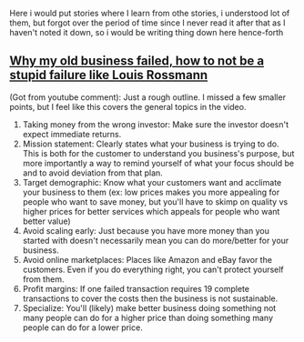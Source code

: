 Here i would put stories where I learn from othe stories, i understood lot of them, but forgot over the period of time since I never read it after that as I haven't noted it down, so i would be writing thing down here hence-forth

## [Why my old business failed, how to not be a stupid failure like Louis Rossmann](https://www.youtube.com/watch?v=w3c2dOw6Frg)

(Got from youtube comment):
Just a rough outline. I missed a few smaller points, but I feel like this covers the general topics in the video.

1. Taking money from the wrong investor: 
         Make sure the investor doesn't expect immediate returns.
2. Mission statement: 
         Clearly states what your business is trying to do. This is both for the customer to understand you business's purpose, but more importantly a way to remind yourself of what your focus should be and to avoid deviation from that plan.
3. Target demographic: 
         Know what your customers want and acclimate your business to them (ex: low prices makes you more appealing for people who want to save money, but you'll have to skimp on quality vs higher prices for better services which appeals for people who want better value)
4. Avoid scaling early:
        Just because you have more money than you started with doesn't necessarily mean you can do more/better for 
your business.
5. Avoid online marketplaces:
         Places like Amazon and eBay favor the customers. Even if you do everything right, you can't protect yourself from them.
6. Profit margins:
        If one failed transaction requires 19 complete transactions to cover the costs then the business is not sustainable.
7. Specialize:
        You'll (likely) make better business doing something not many people can do for a higher price than doing something many people can do for a lower price.

